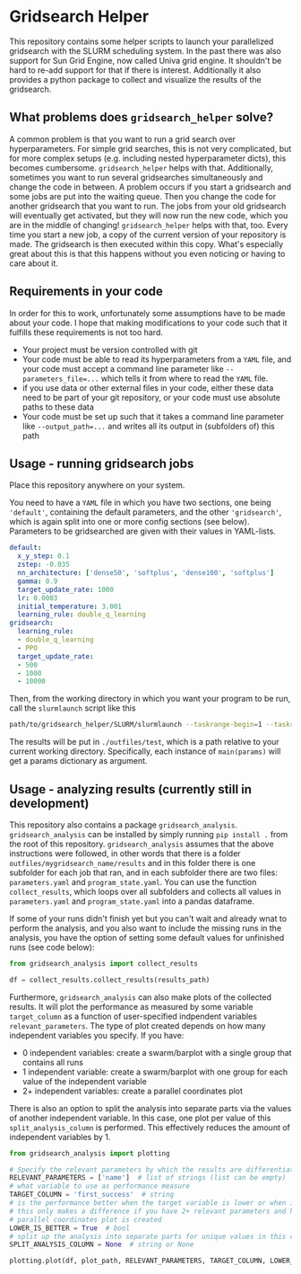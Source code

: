 # Gridsearch Helper
This repository contains some helper scripts to launch your parallelized gridsearch with the SLURM scheduling system. In the past there was also support for Sun Grid Engine, now called Univa grid engine. It shouldn't be hard to re-add support for that if there is interest.
Additionally it also provides a python package to collect and visualize the results of the gridsearch.


## What problems does `gridsearch_helper` solve?
A common problem is that you want to run a grid search over hyperparameters. For simple grid searches, this is not very complicated, but for more complex setups (e.g. including nested hyperparameter dicts), this becomes cumbersome. `gridsearch_helper` helps with that. Additionally, sometimes you want to run several gridsearches simultaneously and change the code in between. A problem occurs if you start a gridsearch and some jobs are put into the waiting queue. Then you change the code for another gridsearch that you want to run. The jobs from your old gridsearch will eventually get activated, but they will now run the new code, which you are in the middle of changing! `gridsearch_helper` helps with that, too. Every time you start a new job, a copy of the current version of your repository is made. The gridsearch is then executed within this copy. What's especially great about this is that this happens without you even noticing or having to care about it.

## Requirements in your code
In order for this to work, unfortunately some assumptions have to be made about your code. I hope that making modifications to your code such that it fulfills these requirements is not too hard.
- Your project must be version controlled with git
- Your code must be able to read its hyperparameters from a `YAML` file, and your code must accept a command line parameter like `--parameters_file=...` which tells it from where to read the `YAML` file.
- if you use data or other external files in your code, either these data need to be part of your git repository, or your code must use absolute paths to these data
- Your code must be set up such that it takes a command line parameter like `--output_path=...` and writes all its output in (subfolders of) this path

## Usage - running gridsearch jobs
Place this repository anywhere on your system.

You need to have a `YAML` file in which you have two sections, one being `'default'`, containing the default parameters, and the other `'gridsearch'`, which is again split into one or more config sections (see below). Parameters to be gridsearched are given with their values in YAML-lists.
```YAML
default:
  x_y_step: 0.1
  zstep: -0.035
  nn_architecture: ['dense50', 'softplus', 'dense100', 'softplus']
  gamma: 0.9
  target_update_rate: 1000
  lr: 0.0003
  initial_temperature: 3.001
  learning_rule: double_q_learning
gridsearch:
  learning_rule:
  - double_q_learning
  - PPO
  target_update_rate:
  - 500
  - 1000
  - 10000
```
Then, from the working directory in which you want your program to be run, call the `slurmlaunch` script like this

```bash
path/to/gridsearch_helper/SLURM/slurmlaunch --taskrange-begin=1 --taskrange-end=5 --time=00:10:00 --partition=cpu-shot --params-path=./parameters.yaml --path=outfiles/test
```
The results will be put in ``./outfiles/test``, which is a path relative to your current working directory. Specifically, each instance of ```main(params)``` will get a params dictionary as argument.

## Usage - analyzing results (currently still in development)
This repository also contains a package ``gridsearch_analysis``. ``gridsearch_analysis`` can be installed by simply running ``pip install .`` from the root of this repository.
``gridsearch_analysis`` assumes that the above instructions were followed, in other words that there is a folder ``outfiles/mygridsearch_name/results`` and in this folder there is one subfolder for each job that ran, and in each subfolder there are two files: ``parameters.yaml`` and ``program_state.yaml``. You can use the function ``collect_results``, which loops over all subfolders and collects all values in ``parameters.yaml`` and ``program_state.yaml`` into a pandas dataframe.

If some of your runs didn't finish yet but you can't wait and already wnat to perform the analysis, and you also want to include the missing runs in the analysis, you have the option of setting some default values for unfinished runs (see code below):

```python
from gridsearch_analysis import collect_results

df = collect_results.collect_results(results_path)
```

Furthermore, ``gridsearch_analysis`` can also make plots of the collected results. It will plot the performance as measured by some variable ``target_column`` as a function of user-specified indpendent variables ``relevant_parameters``. The type of plot created depends on how many independent variables you specify. If you have:
- 0  independent variables: create a swarm/barplot with a single group that contains all runs
- 1  independent variable: create a swarm/barplot with one group for each value of the independent variable
- 2+ independent variables: create a parallel coordinates plot

There is also an option to split the analysis into separate parts via the values of another independent variable. In this case, one plot per value of this ``split_analysis_column`` is performed. This effectively reduces the amount of independent variables by 1.

```python
from gridsearch_analysis import plotting

# Specify the relevant parameters by which the results are differentiated
RELEVANT_PARAMETERS = ['name']  # list of strings (list can be empty)
# what variable to use as performance measure
TARGET_COLUMN = 'first_success'  # string
# is the performance better when the target variable is lower or when it is higher?
# this only makes a difference if you have 2+ relevant parameters and hence when a
# parallel coordinates plot is created
LOWER_IS_BETTER = True  # bool
# split up the analysis into separate parts for unique values in this column
SPLIT_ANALYSIS_COLUMN = None  # string or None

plotting.plot(df, plot_path, RELEVANT_PARAMETERS, TARGET_COLUMN, LOWER_IS_BETTER, SPLIT_ANALYSIS_COLUMN, VAR_ORDER)
```
